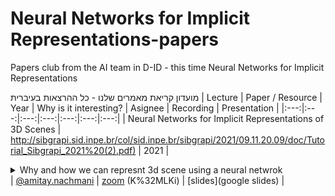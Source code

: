 # Neural Networks for Implicit Representations-papers
Papers club from the AI team in D-ID  - this time Neural Networks for Implicit Representations


מועדון קריאת מאמרים שלנו - כל ההרצאות בעיברית
| Lecture | Paper / Resource | Year | Why is it interesting? | Asignee | Recording | Presentation |
|:---:|:---:|:---:|:---:|:---:|:---:|:---:|
| Neural Networks for Implicit Representations of 3D Scenes | [http://sibgrapi.sid.inpe.br/col/sid.inpe.br/sibgrapi/2021/09.11.20.09/doc/Tutorial_Sibgrapi_2021%20(2).pdf)]([Link](http://sibgrapi.sid.inpe.br/col/sid.inpe.br/sibgrapi/2021/09.11.20.09/doc/Tutorial_Sibgrapi_2021%20(2).pdf)) | 2021 | <details><summary>Why and how we can represnt 3d scene using a neural netwrok</summary></details> | [@amitay.nachmani](https://github.com/amitay.nachmani) | [zoom](zoom_link) (K%32MLKi) | [slides](google slides) |

